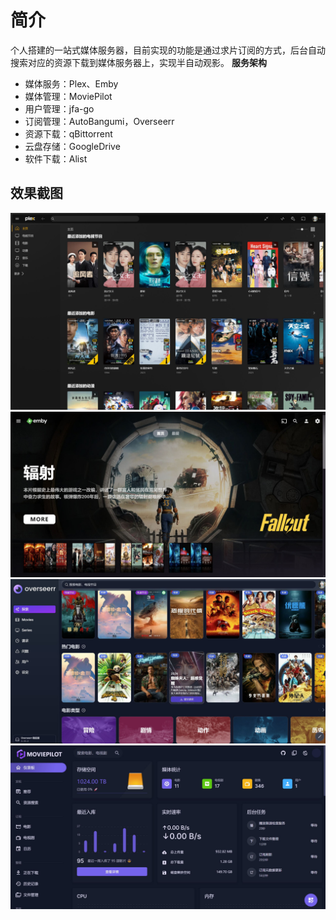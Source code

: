 # 简介
个人搭建的一站式媒体服务器，目前实现的功能是通过求片订阅的方式，后台自动搜索对应的资源下载到媒体服务器上，实现半自动观影。
**服务架构**

- 媒体服务：Plex、Emby
- 媒体管理：MoviePilot
- 用户管理：jfa-go
- 订阅管理：AutoBangumi，Overseerr
- 资源下载：qBittorrent
- 云盘存储：GoogleDrive
- 软件下载：Alist
## 效果截图
![Plex端界面](../../images/18921eb35214f93adb18335a4802bbf9.jpg "Plex端界面")
![Emby端](../../images/66c798ce3773b9b4a3249f26728660bf.jpg "Emby端")![Overseer 自动添加订阅](../../images/e0bc623a37ea428b4e3e6ea5b285a657.jpg "Overseer 自动添加订阅")
![MoviePilot 媒体库管理](../../images/d0425da524bb30e97786e5d7acf61b65.jpg "MoviePilot 媒体库管理")



